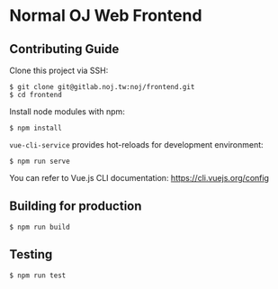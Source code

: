 # Normal OJ Web Frontend

## Contributing Guide

Clone this project via SSH:

```shell
$ git clone git@gitlab.noj.tw:noj/frontend.git
$ cd frontend
```

Install node modules with npm:

```shell
$ npm install
```

`vue-cli-service` provides hot-reloads for development environment:

```shell
$ npm run serve
```

You can refer to Vue.js CLI documentation: https://cli.vuejs.org/config

## Building for production

```shell
$ npm run build
```

## Testing

```shell
$ npm run test
```
